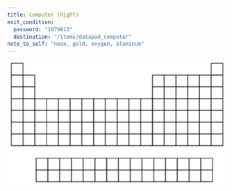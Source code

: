 ```yaml
---
title: Computer (Right)
exit_condition:
  password: "1079813"
  destination: "/items/datapad_computer"
note_to_self: "neon, gold, oxygen, aluminum"
---
```


![table](/images/blank_periodic_table.png)